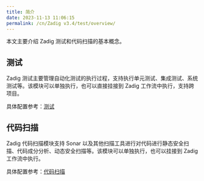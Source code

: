 ```yaml
---
title: 简介
date: 2023-11-13 11:06:15
permalink: /cn/Zadig v3.4/test/overview/
---
```


本文主要介绍 Zadig 测试和代码扫描的基本概念。

## 测试

Zadig 测试主要管理自动化测试的执行过程，支持执行单元测试、集成测试、系统测试等。该模块可以单独执行，也可以直接挂接到 Zadig 工作流中执行，支持跨项目。

具体配置参考：[测试](/cn/Zadig%20v3.4/project/test/)

## 代码扫描

Zadig 代码扫描模块支持 Sonar 以及其他扫描工具进行对代码进行静态安全扫描、代码成分分析、动态安全扫描等。该模块可以单独执行，也可以挂接到 Zadig 工作流中执行。

具体配置参考：[代码扫描](/cn/Zadig%20v3.4/project/scan/)
